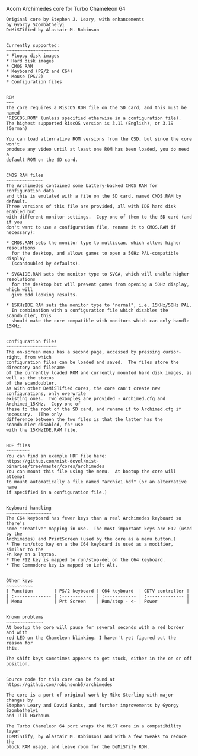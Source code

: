 Acorn Archimedes core for Turbo Chameleon 64
~~~~~~~~~~~~~~~~~~~~~~~~~~~~~~~~~~~~~~~~~~~~~~
Original core by Stephen J. Leary, with enhancements
by Gyorgy Szombathelyi
DeMiSTified by Alastair M. Robinson


Currently supported:
~~~~~~~~~~~~~~~~~~~~
* Floppy disk images
* Hard disk images
* CMOS RAM
* Keyboard (PS/2 and C64)
* Mouse (PS/2)
* Configuration files


ROM
~~~
The core requires a RiscOS ROM file on the SD card, and this must be named
"RISCOS.ROM" (unless specified otherwise in a configuration file).
The highest supported RiscOS version is 3.11 (English), or 3.19 (German)

You can load alternative ROM versions from the OSD, but since the core won't
produce any video until at least one ROM has been loaded, you do need a
default ROM on the SD card.


CMOS RAM files
~~~~~~~~~~~~~~
The Archimedes contained some battery-backed CMOS RAM for configuration data
and this is emulated with a file on the SD card, named CMOS.RAM by default.
Three versions of this file are provided, all with IDE hard disk enabled but
with different monitor settings.  Copy one of them to the SD card (and if you
don't want to use a configuration file, rename it to CMOS.RAM if necessary):

* CMOS.RAM sets the monitor type to multiscan, which allows higher resolutions
  for the desktop, and allows games to open a 50Hz PAL-compatible display
  (scandoubled by defaults).

* SVGAIDE.RAM sets the monitor type to SVGA, which will enable higher resolutions
  for the desktop but will prevent games from opening a 50Hz display, which will
  give odd looking results.

* 15KHzIDE.RAM sets the monitor type to "normal", i.e. 15KHz/50Hz PAL.
  In combination with a configuration file which disables the scandoubler, this
  should make the core compatible with monitors which can only handle 15KHz.


Configuration files
~~~~~~~~~~~~~~~~~~~
The on-screen menu has a second page, accessed by pressing cursor-right, from which
configuration files can be loaded and saved.  The files store the directory and filename
of the currently loaded ROM and currently mounted hard disk images, as well as the status
of the scandoubler.
As with other DeMiSTified cores, the core can't create new configurations, only overwrite
existing ones.  Two examples are provided - Archimed.cfg and Archimed_15KHz.  Copy one of
these to the root of the SD card, and rename it to Archimed.cfg if necessary.  (The only
difference between the two files is that the latter has the scandoubler disabled, for use
with the 15KHzIDE.RAM file.


HDF files
~~~~~~~~~
You can find an example HDF file here:
https://github.com/mist-devel/mist-binaries/tree/master/cores/archimedes
You can mount this file using the menu.  At bootup the core will attempt
to mount automatically a file named "archie1.hdf" (or an alternative name
if specified in a configuration file.)


Keyboard handling
~~~~~~~~~~~~~~~~~
The C64 keyboard has fewer keys than a real Archimedes keyboard so there's
some "creative" mapping in use.  The most important keys are F12 (used by the
Archimedes) and PrintScreen (used by the core as a menu button.)
* The run/stop key on a the C64 keyboard is used as a modifier, similar to the
Fn key on a laptop.
* The F12 key is mapped to run/stop-del on the C64 keyboard.
* The Commodore key is mapped to Left Alt.


Other keys
~~~~~~~~~~
| Function        | PS/2 keyboard | C64 keyboard  | CDTV controller |
| :-------------- | :------------ | :------------ | :-------------- |
| Menu            | Prt Screen    | Run/stop - <- | Power           |


Known problems
~~~~~~~~~~~~~~
At bootup the core will pause for several seconds with a red border and with
red LED on the Chameleon blinking. I haven't yet figured out the reason for
this.

The shift keys sometimes appears to get stuck, either in the on or off
position.


Source code for this core can be found at
https://github.com/robinsonb5/archimedes

The core is a port of original work by Mike Sterling with major changes by 
Stephen Leary and David Banks, and further improvements by Gyorgy Szombathelyi
and Till Harbaum.

The Turbo Chameleon 64 port wraps the MiST core in a compatibility layer
(DeMiSTify, by Alastair M. Robinson) and with a few tweaks to reduce the
block RAM usage, and leave room for the DeMiSTify ROM.

